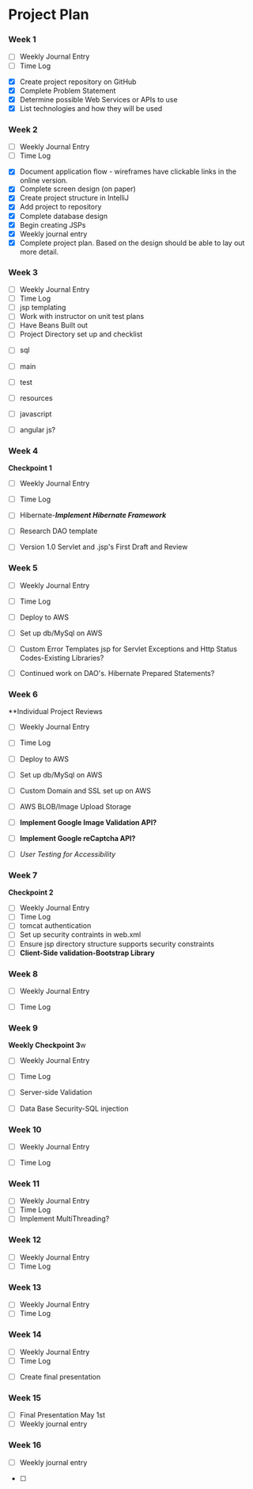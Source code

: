 # Project Plan

### Week 1
* [ ] Weekly Journal Entry
* [ ] Time Log
- [X] Create project repository on GitHub
- [X] Complete Problem Statement
- [X] Determine possible Web Services or APIs to use
- [X] List technologies and how they will be used

### Week 2
* [ ] Weekly Journal Entry
* [ ] Time Log
- [X] Document application flow - wireframes have clickable links in the online version.
- [X] Complete screen design (on paper)
- [X] Create project structure in IntelliJ
- [X] Add project to repository
- [X] Complete database design
- [X] Begin creating JSPs
- [X] Weekly journal entry
- [X] Complete project plan. Based on the design should be able to lay out 
more detail.

### Week 3
* [ ] Weekly Journal Entry
* [ ] Time Log
* [ ] jsp templating
* [ ] Work with instructor on unit test plans
* [ ] Have Beans Built out
* [ ] Project Directory set up and checklist
-[ ] sql
-[ ] main
-[ ] test
-[ ] resources
-[ ] javascript
-[ ] angular js?


### Week 4
**Checkpoint 1**

* [ ] Weekly Journal Entry
* [ ] Time Log
* [ ] Hibernate-***Implement Hibernate Framework***
* [ ] Research DAO template
* [ ] Version 1.0 Servlet and .jsp's First Draft and Review


### Week 5

* [ ] Weekly Journal Entry
* [ ] Time Log
* [ ] Deploy to AWS
* [ ] Set up db/MySql on AWS
* [ ] Custom Error Templates jsp for Servlet Exceptions and Http Status Codes-Existing Libraries?
* [ ] Continued work on DAO's. Hibernate Prepared Statements?


### Week 6
**Individual Project Reviews
* [ ] Weekly Journal Entry
* [ ] Time Log
* [ ] Deploy to AWS
* [ ] Set up db/MySql on AWS
* [ ] Custom Domain and SSL set up on AWS
* [ ] AWS BLOB/Image Upload Storage
* [ ] **Implement Google Image Validation API?**
* [ ] **Implement Google reCaptcha API?**
* [ ] *User Testing for Accessibility*


### Week 7
**Checkpoint 2**
* [ ] Weekly Journal Entry
* [ ] Time Log
* [ ] tomcat authentication
* [ ] Set up security contraints in web.xml
* [ ] Ensure jsp directory structure supports security constraints
* [ ] **Client-Side validation-Bootstrap Library**

### Week 8
* [ ] Weekly Journal Entry
* [ ] Time Log


### Week 9
**Weekly Checkpoint 3**w
* [ ] Weekly Journal Entry
* [ ] Time Log
* [ ] Server-side Validation
* [ ] Data Base Security-SQL injection


### Week 10
* [ ] Weekly Journal Entry
* [ ] Time Log


### Week 11
* [ ] Weekly Journal Entry
* [ ] Time Log
* [ ] Implement MultiThreading?

### Week 12
* [ ] Weekly Journal Entry
* [ ] Time Log

### Week 13
* [ ] Weekly Journal Entry
* [ ] Time Log

### Week 14
* [ ] Weekly Journal Entry
* [ ] Time Log
- [ ] Create final presentation

### Week 15
- [ ] Final Presentation May 1st
- [ ] Weekly journal entry

### Week 16
- [ ] Weekly journal entry

* [ ]









